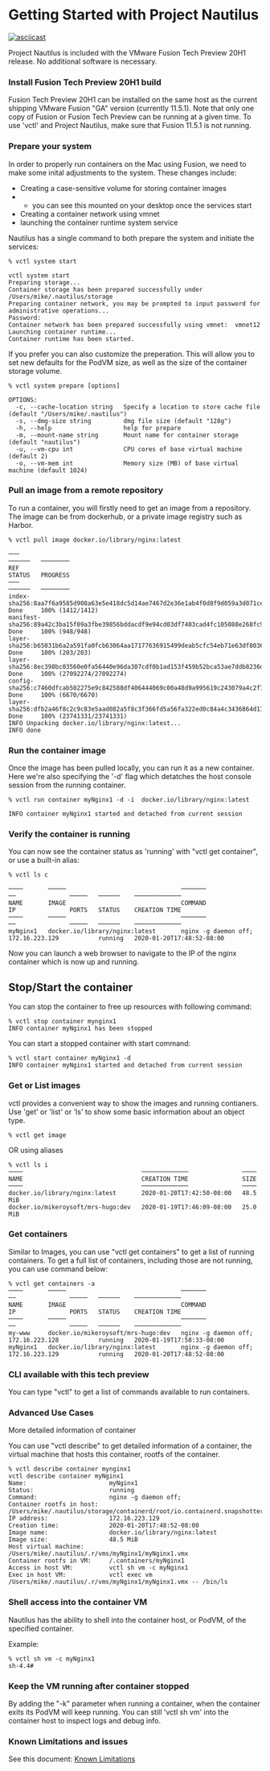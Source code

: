# Getting Started with Project Nautilus

[![asciicast](https://asciinema.org/a/7mT0ZiVOBtJawDHg3zERfjkxA.svg)](https://asciinema.org/a/7mT0ZiVOBtJawDHg3zERfjkxA)

Project Nautilus is included with the VMware Fusion Tech Preview 20H1 release. No additional software is necessary.

### Install Fusion Tech Preview 20H1 build
Fusion Tech Preview 20H1 can be installed on the same host as the current shipping VMware Fusion "GA" version (currently 11.5.1). Note that only one copy of Fusion or Fusion Tech Preview can be running at a given time. To use 'vctl' and Project Nautilus, make sure that Fusion 11.5.1 is not running.

### Prepare your system

In order to properly run containers on the Mac using Fusion, we need to make some inital adjustments to the system. 
These changes include:
- Creating a case-sensitive volume for storing container images 
- - you can see this mounted on your desktop once the services start
- Creating a container network using vmnet
- launching the container runtime system service

Nautilus has a single command to both prepare the system and initiate the services:

```
% vctl system start

vctl system start
Preparing storage...
Container storage has been prepared successfully under /Users/mike/.nautilus/storage
Preparing container network, you may be prompted to input password for administrative operations...
Password:
Container network has been prepared successfully using vmnet:  vmnet12
Launching container runtime...
Container runtime has been started.

```

If you prefer you can also customize the preperation. This will allow you to set new defaults for the PodVM size, as well as the size of the container storage volume.

```
% vctl system prepare [options]

OPTIONS:
  -c, --cache-location string   Specify a location to store cache file (default "/Users/mike/.nautilus")
  -s, --dmg-size string         dmg file size (default "128g")
  -h, --help                    help for prepare
  -m, --mount-name string       Mount name for container storage (default "nautilus")
  -u, --vm-cpu int              CPU cores of base virtual machine (default 2)
  -o, --vm-mem int              Memory size (MB) of base virtual machine (default 1024)

```

### Pull an image from a remote repository
To run a container, you will firstly need to get an image from a repository. The image can be from dockerhub, or a private image registry such as Harbor.

```
% vctl pull image docker.io/library/nginx:latest

───                                                                                ──────   ────────
REF                                                                                STATUS   PROGRESS
───                                                                                ──────   ────────
index-sha256:8aa7f6a9585d908a63e5e418dc5d14ae7467d2e36e1ab4f0d8f9d059a3d071ce      Done     100% (1412/1412)
manifest-sha256:89a42c3ba15f09a3fbe39856bddacdf9e94cd03df7403cad4fc105088e268fc9   Done     100% (948/948)
layer-sha256:b65031b6a2a591fa0fcb63064aa17177636915499deab5cfc54eb71e63df8036      Done     100% (203/203)
layer-sha256:8ec398bc03560e0fa56440e96da307cdf0b1ad153f459b52bca53ae7ddb8236d      Done     100% (27092274/27092274)
config-sha256:c7460dfcab502275e9c842588df406444069c00a48d9a995619c243079a4c2f7     Done     100% (6670/6670)
layer-sha256:dfb2a46f8c2c9c83e5aad082a5f8c3f366fd5a56fa322ed0c84a4c3436864d17      Done     100% (23741331/23741331)
INFO Unpacking docker.io/library/nginx:latest...
INFO done
```


### Run the container image
Once the image has been pulled locally, you can run it as a new container. Here we're also specifying the '-d' flag which detatches the host console session from the running container. 

```
% vctl run container myNginx1 -d -i  docker.io/library/nginx:latest

INFO container myNginx1 started and detached from current session
```

### Verify the container is running

You can now see the container status as 'running' with "vctl get container", or use a built-in alias:

```
% vctl ls c

────       ─────                                ───────                ──               ─────   ──────    ─────────────
NAME       IMAGE                                COMMAND                IP               PORTS   STATUS    CREATION TIME
────       ─────                                ───────                ──               ─────   ──────    ─────────────
myNginx1   docker.io/library/nginx:latest       nginx -g daemon off;   172.16.223.129           running   2020-01-20T17:48:52-08:00
```


Now you can launch a web browser to navigate to the IP of the nginx container which is now up and running.


## Stop/Start the container
You can stop the container to free up resources with following command:

```
% vctl stop container mynginx1
INFO container myNginx1 has been stopped
```

You can start a stopped container with start command:

```
% vctl start container myNginx1 -d
INFO container myNginx1 started and detached from current session
```

### Get or List images

vctl provides a convenient way to show the images and running contianers. Use 'get' or 'list' or 'ls' to show some basic information about an object type.

```
% vctl get image
```
OR using aliases

```
% vctl ls i
────                                 ─────────────               ────
NAME                                 CREATION TIME               SIZE
────                                 ─────────────               ────
docker.io/library/nginx:latest       2020-01-20T17:42:50-08:00   48.5 MiB
docker.io/mikeroysoft/mrs-hugo:dev   2020-01-19T17:46:09-08:00   25.0 MiB
```



### Get containers
Similar to Images, you can use "vctl get containers" to get a list of running containers. To get a full list of containers, including those are not running, you can use command below:

```
% vctl get containers -a
────       ─────                                ───────                ──               ─────   ──────    ─────────────
NAME       IMAGE                                COMMAND                IP               PORTS   STATUS    CREATION TIME
────       ─────                                ───────                ──               ─────   ──────    ─────────────
my-www     docker.io/mikeroysoft/mrs-hugo:dev   nginx -g daemon off;   172.16.223.128           running   2020-01-19T17:58:33-08:00
myNginx1   docker.io/library/nginx:latest       nginx -g daemon off;   172.16.223.129           running   2020-01-20T17:48:52-08:00
```


### CLI available with this tech preview
You can type "vctl" to get a list of commands available to run containers.  



### Advanced Use Cases
More detailed information of container

You can use "vctl describe" to get detailed information of a container, the virtual machine that hosts this container, rootfs of the container. 

```
% vctl describe container mynginx1
vctl describe container myNginx1
Name:                       myNginx1
Status:                     running
Command:                    nginx -g daemon off;
Container rootfs in host:   /Users/mike/.nautilus/storage/containerd/root/io.containerd.snapshotter.v1.native/snapshots/9
IP address:                 172.16.223.129
Creation time:              2020-01-20T17:48:52-08:00
Image name:                 docker.io/library/nginx:latest
Image size:                 48.5 MiB
Host virtual machine:       /Users/mike/.nautilus/.r/vms/myNginx1/myNginx1.vmx
Container rootfs in VM:     /.containers/myNginx1
Access in host VM:          vctl sh vm -c myNginx1
Exec in host VM:            vctl exec vm /Users/mike/.nautilus/.r/vms/myNginx1/myNginx1.vmx -- /bin/ls

```



### Shell access into the container VM

Nautilus has the ability to shell into the container host, or PodVM, of the specified container.

Example:

```
% vctl sh vm -c myNginx1
sh-4.4#
```

### Keep the VM running after container stopped

By adding the "-k" parameter when running a container, when the container exits its PodVM will keep running. You can still 'vctl sh vm' into the container host to inspect logs and debug info.

### Known Limitations and issues

See this document: [Known Limitations](./limitations.md)


